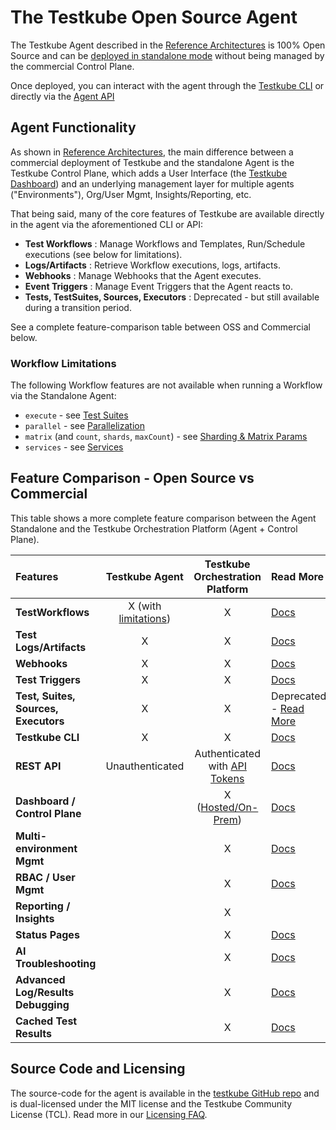 # The Testkube Open Source Agent

The Testkube Agent described in the [Reference Architectures](install/reference-architectures) is
100% Open Source and can be [deployed in standalone mode](install/standalone-agent) without being managed
by the commercial Control Plane.

Once deployed, you can interact with the agent through the [Testkube CLI](install/cli) or directly via the
[Agent API](/openapi/overview#agent-api)

## Agent Functionality

As shown in [Reference Architectures](install/reference-architectures), the main difference between a commercial deployment of
Testkube and the standalone Agent is the Testkube Control Plane, which adds a User Interface (the [Testkube Dashboard](testkube-dashboard-explore))
and an underlying management layer for multiple agents ("Environments"), Org/User Mgmt, Insights/Reporting, etc.

That being said, many of the core features of Testkube are available directly in the agent via the aforementioned CLI or API:

- **Test Workflows** : Manage Workflows and Templates, Run/Schedule executions (see below for limitations).
- **Logs/Artifacts** : Retrieve Workflow executions, logs, artifacts.
- **Webhooks** : Manage Webhooks that the Agent executes.
- **Event Triggers** : Manage Event Triggers that the Agent reacts to.
- **Tests, TestSuites, Sources, Executors** : Deprecated - but still available during a transition period.

See a complete feature-comparison table between OSS and Commercial below.

### Workflow Limitations

The following Workflow features are not available when running a Workflow via the Standalone Agent:

- `execute` - see [Test Suites](test-workflows-test-suites)
- `parallel` - see [Parallelization](test-workflows-parallel)
- `matrix` (and `count`, `shards`, `maxCount`) - see [Sharding & Matrix Params](test-workflows-matrix-and-sharding)
- `services` - see [Services](test-workflows-services)

## Feature Comparison - Open Source vs Commercial

This table shows a more complete feature comparison between the Agent Standalone and the 
Testkube Orchestration Platform (Agent + Control Plane). 

| Features                             |                Testkube Agent                 |                              Testkube Orchestration Platform                               | Read More                                              |
|:-------------------------------------|:---------------------------------------------:|:------------------------------------------------------------------------------------------:|:-------------------------------------------------------|
| **TestWorkflows**                    | X (with [limitations](#workflow-limitations)) |                                             X                                              | [Docs](test-workflows)                                 |
| **Test Logs/Artifacts**              |                       X                       |                                             X                                              | [Docs](logs-and-artifacts)                             |
| **Webhooks**                         |                       X                       |                                             X                                              | [Docs](webhooks)                                       |
| **Test Triggers**                    |                       X                       |                                             X                                              | [Docs](triggering-overview)                            |
| **Test, Suites, Sources, Executors** |                       X                       |                                             X                                              | Deprecated - [Read More](legacy-features)              |
| **Testkube CLI**                     |                       X                       |                                             X                                              | [Docs](install/cli)                                    |
| **REST API**                         |                Unauthenticated                | Authenticated with [API Tokens](/testkube-pro/articles/organization-management#api-tokens) | [Docs](/openapi/overview)                              |
| **Dashboard / Control Plane**        |                                               |                   X  ([Hosted/On-Prem](install/reference-architectures))                   | [Docs](testkube-dashboard-explore)                     |
| **Multi-environment Mgmt**           |                                               |                                             X                                              | [Docs](/testkube-pro/articles/environment-management)  |
| **RBAC / User Mgmt**                 |                                               |                                             X                                              | [Docs](/testkube-pro/articles/organization-management) |
| **Reporting / Insights**             |                                               |                                             X                                              |                                                        |
| **Status Pages**                     |                                               |                                             X                                              | [Docs](/testkube-pro/articles/status-pages)            |
| **AI Troubleshooting**               |                                               |                                             X                                              | [Docs](/testkube-pro/articles/AI-test-insights)        |
| **Advanced Log/Results Debugging**   |                                               |                                             X                                              | [Docs](/testkube-pro/articles/log-highlighting)        |
| **Cached Test Results**              |                                               |                                             X                                              | [Docs](/testkube-pro/articles/cached-results)          |

## Source Code and Licensing

The source-code for the agent is available in the [testkube GitHub repo](https://github.com/kubeshop/testkube)
and is dual-licensed under the MIT license and the Testkube Community License (TCL).
Read more in our [Licensing FAQ](testkube-licensing-FAQ).
